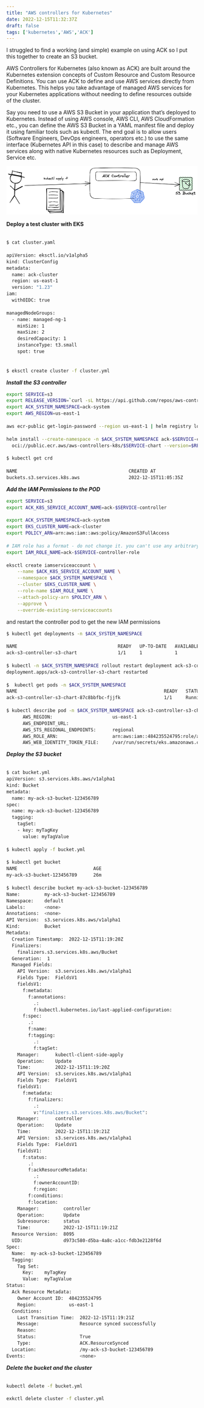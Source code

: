 ```yaml
---
title: "AWS controllers for Kubernetes"
date: 2022-12-15T11:32:37Z
draft: false
tags: ['kubernetes','AWS','ACK']
---
```


I struggled to find a working (and simple) example on using ACK so I put this together to create an S3 bucket.

AWS Controllers for Kubernetes (also known as ACK) are built around the Kubernetes extension concepts of Custom Resource and Custom Resource Definitions. You can use ACK to define and use AWS services directly from Kubernetes. This helps you take advantage of managed AWS services for your Kubernetes applications without needing to define resources outside of the cluster.

Say you need to use a AWS S3 Bucket in your application that’s deployed to Kubernetes. Instead of using AWS console, AWS CLI, AWS CloudFormation etc., you can define the AWS S3 Bucket in a YAML manifest file and deploy it using familiar tools such as kubectl. The end goal is to allow users (Software Engineers, DevOps engineers, operators etc.) to use the same interface (Kubernetes API in this case) to describe and manage AWS services along with native Kubernetes resources such as Deployment, Service etc.

![Image alt](/images/ack.png)


**Deploy a test cluster with EKS**

```bash

$ cat cluster.yaml

apiVersion: eksctl.io/v1alpha5
kind: ClusterConfig
metadata:
  name: ack-cluster
  region: us-east-1
  version: "1.23"
iam:
  withOIDC: true

managedNodeGroups:
  - name: managed-ng-1
    minSize: 1
    maxSize: 2
    desiredCapacity: 1
    instanceType: t3.small
    spot: true


$ eksctl create cluster -f cluster.yml

```

***Install the S3 controller***

```bash
export SERVICE=s3
export RELEASE_VERSION=`curl -sL https://api.github.com/repos/aws-controllers-k8s/$SERVICE-controller/releases/latest | grep '"tag_name":' | cut -d'"' -f4`
export ACK_SYSTEM_NAMESPACE=ack-system
export AWS_REGION=us-east-1

aws ecr-public get-login-password --region us-east-1 | helm registry login --username AWS --password-stdin public.ecr.aws

helm install --create-namespace -n $ACK_SYSTEM_NAMESPACE ack-$SERVICE-controller \
  oci://public.ecr.aws/aws-controllers-k8s/$SERVICE-chart --version=$RELEASE_VERSION --set=aws.region=$AWS_REGION

$ kubectl get crd

NAME                                         CREATED AT
buckets.s3.services.k8s.aws                  2022-12-15T11:05:35Z
```

***Add the IAM Permissions to the POD***

```bash
export SERVICE=s3
export ACK_K8S_SERVICE_ACCOUNT_NAME=ack-$SERVICE-controller

export ACK_SYSTEM_NAMESPACE=ack-system
export EKS_CLUSTER_NAME=ack-cluster
export POLICY_ARN=arn:aws:iam::aws:policy/AmazonS3FullAccess

# IAM role has a format - do not change it. you can't use any arbitrary name
export IAM_ROLE_NAME=ack-$SERVICE-controller-role

eksctl create iamserviceaccount \
    --name $ACK_K8S_SERVICE_ACCOUNT_NAME \
    --namespace $ACK_SYSTEM_NAMESPACE \
    --cluster $EKS_CLUSTER_NAME \
    --role-name $IAM_ROLE_NAME \
    --attach-policy-arn $POLICY_ARN \
    --approve \
    --override-existing-serviceaccounts
```


and restart the controller pod to get the new IAM permissions

```bash
$ kubectl get deployments -n $ACK_SYSTEM_NAMESPACE

NAME                                     READY   UP-TO-DATE   AVAILABLE   AGE
ack-s3-controller-s3-chart               1/1     1            1           7m1s

$ kubectl -n $ACK_SYSTEM_NAMESPACE rollout restart deployment ack-s3-controller-s3-chart
deployment.apps/ack-s3-controller-s3-chart restarted

$  kubectl get pods -n $ACK_SYSTEM_NAMESPACE
NAME                                                      READY   STATUS    RESTARTS   AGE
ack-s3-controller-s3-chart-87c8bbfbc-fjjfk                1/1     Running   0          5m33s

$ kubectl describe pod -n $ACK_SYSTEM_NAMESPACE ack-s3-controller-s3-chart-87c8bbfbc-fjjfk | grep "^\s*AWS_"
      AWS_REGION:                      us-east-1
      AWS_ENDPOINT_URL:
      AWS_STS_REGIONAL_ENDPOINTS:      regional
      AWS_ROLE_ARN:                    arn:aws:iam::484235524795:role/ack-s3-controller-role
      AWS_WEB_IDENTITY_TOKEN_FILE:     /var/run/secrets/eks.amazonaws.com/serviceaccount/token
```

***Deploy the S3 bucket***

```bash

$ cat bucket.yml
apiVersion: s3.services.k8s.aws/v1alpha1
kind: Bucket
metadata:
  name: my-ack-s3-bucket-123456789
spec:
  name: my-ack-s3-bucket-123456789
  tagging:
    tagSet:
    - key: myTagKey
      value: myTagValue

$ kubectl apply -f bucket.yml

$ kubectl get bucket
NAME                            AGE
my-ack-s3-bucket-123456789      26m

$ kubectl describe bucket my-ack-s3-bucket-123456789 
Name:         my-ack-s3-bucket-123456789
Namespace:    default
Labels:       <none>
Annotations:  <none>
API Version:  s3.services.k8s.aws/v1alpha1
Kind:         Bucket
Metadata:
  Creation Timestamp:  2022-12-15T11:19:20Z
  Finalizers:
    finalizers.s3.services.k8s.aws/Bucket
  Generation:  1
  Managed Fields:
    API Version:  s3.services.k8s.aws/v1alpha1
    Fields Type:  FieldsV1
    fieldsV1:
      f:metadata:
        f:annotations:
          .:
          f:kubectl.kubernetes.io/last-applied-configuration:
      f:spec:
        .:
        f:name:
        f:tagging:
          .:
          f:tagSet:
    Manager:      kubectl-client-side-apply
    Operation:    Update
    Time:         2022-12-15T11:19:20Z
    API Version:  s3.services.k8s.aws/v1alpha1
    Fields Type:  FieldsV1
    fieldsV1:
      f:metadata:
        f:finalizers:
          .:
          v:"finalizers.s3.services.k8s.aws/Bucket":
    Manager:      controller
    Operation:    Update
    Time:         2022-12-15T11:19:21Z
    API Version:  s3.services.k8s.aws/v1alpha1
    Fields Type:  FieldsV1
    fieldsV1:
      f:status:
        .:
        f:ackResourceMetadata:
          .:
          f:ownerAccountID:
          f:region:
        f:conditions:
        f:location:
    Manager:         controller
    Operation:       Update
    Subresource:     status
    Time:            2022-12-15T11:19:21Z
  Resource Version:  8095
  UID:               d973c580-d5ba-4a8c-a1cc-fdb3e2128f6d
Spec:
  Name:  my-ack-s3-bucket-123456789
  Tagging:
    Tag Set:
      Key:    myTagKey
      Value:  myTagValue
Status:
  Ack Resource Metadata:
    Owner Account ID:  484235524795
    Region:            us-east-1
  Conditions:
    Last Transition Time:  2022-12-15T11:19:21Z
    Message:               Resource synced successfully
    Reason:
    Status:                True
    Type:                  ACK.ResourceSynced
  Location:                /my-ack-s3-bucket-123456789
Events:                    <none>
```


***Delete the bucket and the cluster***

```bash

kubectl delete -f bucket.yml

exkctl delete cluster -f cluster.yml
```